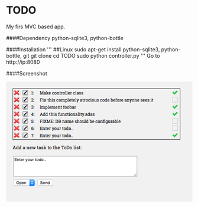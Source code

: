 TODO
======
My firs MVC based app. 

####Dependency
python-sqlite3, python-bottle

####Installation
'''
##Linux
sudo apt-get install python-sqlite3, python-bottle, git
git clone
cd TODO
sudo python controller.py
'''
Go to http://ip:8080

####Screenshot

![AB](https://github.com/sedevc/TODO/blob/master/screenshot.png)

